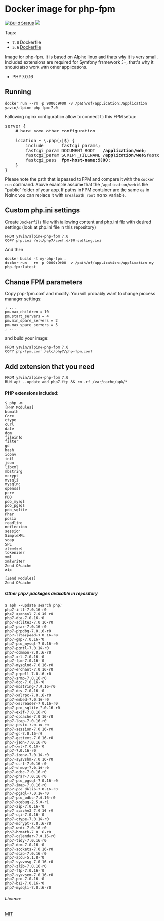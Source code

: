 # Docker image for php-fpm

[![Build Status](https://travis-ci.org/Yavin/docker-alpine-php-fpm.svg?branch=7.0)](https://travis-ci.org/Yavin/docker-alpine-php-fpm/branches)
[![](https://images.microbadger.com/badges/image/yavin/alpine-php-fpm:7.0.svg)](https://microbadger.com/images/yavin/alpine-php-fpm:7.0)

Tags:
* `7.0` [Dockerfile](https://github.com/Yavin/docker-alpine-php-fpm/blob/7.0/Dockerfile)
* `5.6` [Dockerfile](https://github.com/Yavin/docker-alpine-php-fpm/blob/5.6/Dockerfile)

Image for php-fpm. It is based on Alpine linux and thats why it is very small. Included extensions are required for Symfony framework 3+, that's why it should also work with other applications.
* PHP 7.0.16

## Running
```
docker run --rm -p 9000:9000 -v /path/of/application:/application yavin/alpine-php-fpm:7.0
```

Fallowing nginx configuration allow to connect to this FPM setup:
<pre>
server {
    # here some other configuration...

    location ~ \.php(/|$) {
        include       fastcgi_params;
        fastcgi_param DOCUMENT_ROOT   <b>/application/web</b>;
        fastcgi_param SCRIPT_FILENAME <b>/application/web</b>$fastcgi_script_name;
        fastcgi_pass  <b>fpm-host-name:9000</b>;
    }
}
</pre>

Please note the path that is passed to FPM and compare it with the `docker run` command.
Above example assume that the `/application/web` is the "public" folder of your app.
If paths in FPM container are the same as in Nginx you can replace it with `$realpath_root`
nginx variable.

## Custom php.ini settings
Create `Dockerfile` file with fallowing content and php.ini file with desired settings (look at php.ini file in this repository)
```
FROM yavin/alpine-php-fpm:7.0
COPY php.ini /etc/php7/conf.d/50-setting.ini
```
And then 
```
docker build -t my-php-fpm .
docker run --rm -p 9000:9000 -v /path/of/application:/application my-php-fpm:latest
```

## Change FPM parameters
Copy php-fpm.conf and modify. You will probably want to change process manager settings:
```
; ...
pm.max_children = 10
pm.start_servers = 4
pm.min_spare_servers = 2
pm.max_spare_servers = 5
; ...
```
and build your image:
```
FROM yavin/alpine-php-fpm:7.0
COPY php-fpm.conf /etc/php7/php-fpm.conf
```

## Add extension that you need
```
FROM yavin/alpine-php-fpm:7.0
RUN apk --update add php7-ftp && rm -rf /var/cache/apk/*
```

#### PHP extensions included:
```
$ php -m
[PHP Modules]
bcmath
Core
ctype
curl
date
dom
fileinfo
filter
gd
hash
iconv
intl
json
libxml
mbstring
mcrypt
mysqli
mysqlnd
openssl
pcre
PDO
pdo_mysql
pdo_pgsql
pdo_sqlite
Phar
posix
readline
Reflection
session
SimpleXML
soap
SPL
standard
tokenizer
xml
xmlwriter
Zend OPcache
zip

[Zend Modules]
Zend OPcache
```

##### Other php7 packages available in repository
```
$ apk --update search php7
php7-intl-7.0.16-r0
php7-openssl-7.0.16-r0
php7-dba-7.0.16-r0
php7-sqlite3-7.0.16-r0
php7-pear-7.0.16-r0
php7-phpdbg-7.0.16-r0
php7-litespeed-7.0.16-r0
php7-gmp-7.0.16-r0
php7-pdo_mysql-7.0.16-r0
php7-pcntl-7.0.16-r0
php7-common-7.0.16-r0
php7-xsl-7.0.16-r0
php7-fpm-7.0.16-r0
php7-mysqlnd-7.0.16-r0
php7-enchant-7.0.16-r0
php7-pspell-7.0.16-r0
php7-snmp-7.0.16-r0
php7-doc-7.0.16-r0
php7-mbstring-7.0.16-r0
php7-dev-7.0.16-r0
php7-xmlrpc-7.0.16-r0
php7-embed-7.0.16-r0
php7-xmlreader-7.0.16-r0
php7-pdo_sqlite-7.0.16-r0
php7-exif-7.0.16-r0
php7-opcache-7.0.16-r0
php7-ldap-7.0.16-r0
php7-posix-7.0.16-r0
php7-session-7.0.16-r0
php7-gd-7.0.16-r0
php7-gettext-7.0.16-r0
php7-json-7.0.16-r0
php7-xml-7.0.16-r0
php7-7.0.16-r0
php7-iconv-7.0.16-r0
php7-sysvshm-7.0.16-r0
php7-curl-7.0.16-r0
php7-shmop-7.0.16-r0
php7-odbc-7.0.16-r0
php7-phar-7.0.16-r0
php7-pdo_pgsql-7.0.16-r0
php7-imap-7.0.16-r0
php7-pdo_dblib-7.0.16-r0
php7-pgsql-7.0.16-r0
php7-pdo_odbc-7.0.16-r0
php7-xdebug-2.5.0-r1
php7-zip-7.0.16-r0
php7-apache2-7.0.16-r0
php7-cgi-7.0.16-r0
php7-ctype-7.0.16-r0
php7-mcrypt-7.0.16-r0
php7-wddx-7.0.16-r0
php7-bcmath-7.0.16-r0
php7-calendar-7.0.16-r0
php7-tidy-7.0.16-r0
php7-dom-7.0.16-r0
php7-sockets-7.0.16-r0
php7-soap-7.0.16-r0
php7-apcu-5.1.8-r0
php7-sysvmsg-7.0.16-r0
php7-zlib-7.0.16-r0
php7-ftp-7.0.16-r0
php7-sysvsem-7.0.16-r0
php7-pdo-7.0.16-r0
php7-bz2-7.0.16-r0
php7-mysqli-7.0.16-r0
```

###### Licence
[MIT](https://opensource.org/licenses/MIT)
